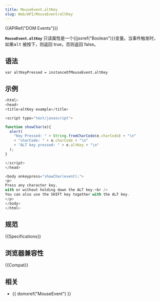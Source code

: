 ```yaml
---
title: MouseEvent.altKey
slug: Web/API/MouseEvent/altKey
---
```


{{APIRef("DOM Events")}}

**`MouseEvent.altKey`** 只读属性是一个{{jsxref("Boolean")}}变量。当事件触发时，如果<kbd>alt</kbd> 被按下，则返回 true，否则返回 false。

## 语法

```
var altKeyPressed = instanceOfMouseEvent.altKey
```

## 示例

```js
<html>
<head>
<title>altKey example</title>

<script type="text/javascript">

function showChar(e){
  alert(
    "Key Pressed: " + String.fromCharCode(e.charCode) + "\n"
    + "charCode: " + e.charCode + "\n"
    + "ALT key pressed: " + e.altKey + "\n"
  );
}

</script>
</head>

<body onkeypress="showChar(event);">
<p>
Press any character key,
with or without holding down the ALT key.<br />
You can also use the SHIFT key together with the ALT key.
</p>
</body>
</html>
```

## 规范

{{Specifications}}

## 浏览器兼容性

{{Compat}}

## 相关

- {{ domxref("MouseEvent") }}
